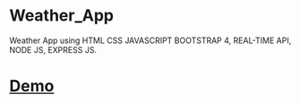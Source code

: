 # Weather_App
Weather App using HTML CSS JAVASCRIPT BOOTSTRAP 4, REAL-TIME API, NODE JS, EXPRESS JS.

# [Demo](https://temp-app-alokjadhav.herokuapp.com/)
